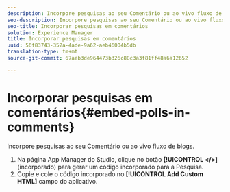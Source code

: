 ```yaml
---
description: Incorpore pesquisas ao seu Comentário ou ao vivo fluxo de blogs.
seo-description: Incorpore pesquisas ao seu Comentário ou ao vivo fluxo de blogs.
seo-title: Incorporar pesquisas em comentários
solution: Experience Manager
title: Incorporar pesquisas em comentários
uuid: 56f83743-352a-4ade-9a62-aeb46004b5db
translation-type: tm+mt
source-git-commit: 67aeb3de964473b326c88c3a3f81ff48a6a12652

---
```



# Incorporar pesquisas em comentários{#embed-polls-in-comments}

Incorpore pesquisas ao seu Comentário ou ao vivo fluxo de blogs.

1. Na página App Manager do Studio, clique no botão **[!UICONTROL </>]** (incorporado) para gerar um código incorporado para a Pesquisa.
1. Copie e cole o código incorporado no **[!UICONTROL Add Custom HTML]** campo do aplicativo.
